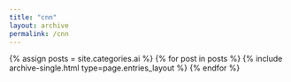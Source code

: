 ```yaml
---
title: "cnn"
layout: archive
permalink: /cnn
---
```

{% assign posts = site.categories.ai %}
{% for post in posts %} {% include archive-single.html type=page.entries_layout %} {% endfor %}
